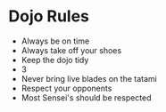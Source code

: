 Dojo Rules
==========
* Always be on time
* Always take off your shoes
* Keep the dojo tidy
* 3
* Never bring live blades on the tatami
* Respect your opponents
* Most Sensei's should be respected
